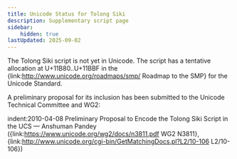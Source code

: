 ```yaml
---
title: Unicode Status for Tolong Siki
description: Supplementary script page
sidebar:
    hidden: true
lastUpdated: 2025-09-02
---
```


The Tolong Siki script is not yet in Unicode. The script has a tentative allocation at U+11B80..U+11BBF in the {link:http://www.unicode.org/roadmaps/smp/ Roadmap to the SMP} for the Unicode Standard.

[comment]: # (end of intro)

[comment]: # (start of blocks)



[comment]: # (end of blocks)

[comment]: # (start of chars)



[comment]: # (end of chars)

[comment]: # (start of rest)

A preliminary proposal for its inclusion has been submitted to the Unicode Technical Committee and WG2:

indent:2010-04-08 Preliminary Proposal to Encode the Tolong Siki Script in the UCS — Anshuman Pandey ({link:https://www.unicode.org/wg2/docs/n3811.pdf WG2 N3811}, {link:http://www.unicode.org/cgi-bin/GetMatchingDocs.pl?L2/10-106 L2/10-106})
